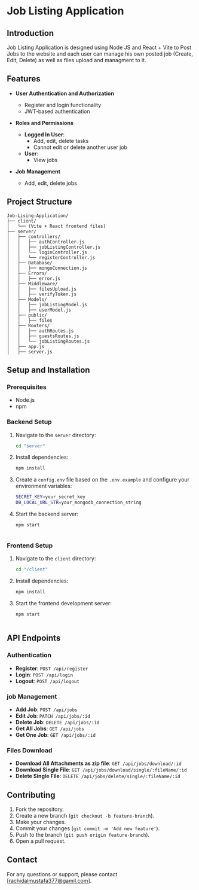 # Job Listing Application

## Introduction

Job Listing Application is designed using Node JS and React + Vite to Post Jobs to the website and each user can manage his own posted job (Create, Edit, Delete) as well as files upload and managment to it. 

## Features

- **User Authentication and Authorization**

  - Register and login functionality
  - JWT-based authentication

- **Roles and Permissions**

  
  - **Logged In User**:
    - Add, edit, delete tasks
    - Cannot edit or delete another user job
  - **User**:
    - View jobs

- **Job Management**

  - Add, edit, delete jobs


## Project Structure

````plaintext
Job-Lising-Application/
├── client/
│   └── (Vite + React frontend files)
├── server/
│   ├── controllers/
│   │   ├── authController.js
│   │   ├── jobListingController.js
│   │   └── loginController.js
│   │   └── registerController.js
│   ├── Database/
│   │   ├── mongoConnection.js
│   ├── Errors/
│   │   ├── error.js
│   ├── Middleware/
│   │   ├── filesUpload.js
│   │   ├── verifyToken.js
│   ├── Models/
│   │   ├── jobListingModel.js
│   │   ├── userModel.js
│   ├── public/
│   │   ├── files
│   ├── Routers/
│   │   ├── authRoutes.js
│   │   ├── guestsRoutes.js
│   │   └── jobListingRoutes.js
│   ├── app.js
│   ├── server.js
````

## Setup and Installation

### Prerequisites
- Node.js
- npm

### Backend Setup
1. Navigate to the `server` directory:
   ```sh
   cd "server"

2. Install dependencies:
   ```sh
   npm install

3. Create a `config.env` file based on the `.env.example` and configure your environment variables:
    ```sh
    SECRET_KEY=your_secret_key
    DB_LOCAL_URL_STR=your_mongodb_connection_string

4. Start the backend server:
   ```sh
   npm start
````
````
### Frontend Setup
1. Navigate to the `client` directory:
   ```sh
   cd "/client"

2. Install dependencies:
   ```sh
   npm install

3. Start the frontend development server:
   ```sh
   npm start
````
````

## API Endpoints

### Authentication
- **Register**: `POST /api/register`
- **Login**: `POST /api/login`
- **Logout**: `POST /api/logout`

### job Management
- **Add Job**: `POST /api/jobs`
- **Edit Job**: `PATCH /api/jobs/:id`
- **Delete Job**: `DELETE /api/jobs/:id`
- **Get All Jobs**: `GET /api/jobs`
- **Get One Job**: `GET /api/jobs/:id`

### Files Download
- **Download All Attachments as zip file**: `GET /api/jobs/download/:id`
- **Download Single File**: `GET /api/jobs/download/single/:fileName/:id`
- **Delete Single File**: `DELETE /api/jobs/delete/single/:fileName/:id`

## Contributing
1. Fork the repository.
2. Create a new branch (`git checkout -b feature-branch`).
3. Make your changes.
4. Commit your changes (`git commit -m 'Add new feature'`).
5. Push to the branch (`git push origin feature-branch`).
6. Open a pull request.


## Contact
For any questions or support, please contact [rachidalmustafa377@gamil.com].
